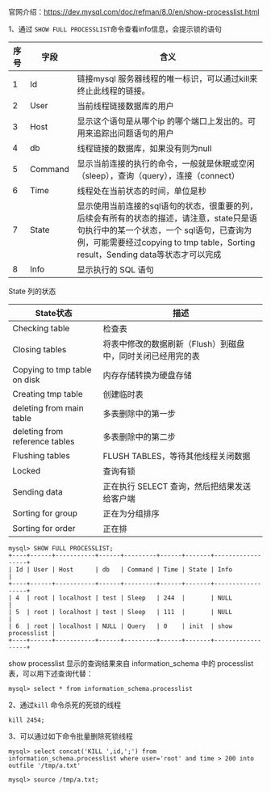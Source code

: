 官网介绍：https://dev.mysql.com/doc/refman/8.0/en/show-processlist.html

1、通过 `SHOW FULL PROCESSLIST`命令查看info信息，会提示锁的语句

| 序号 | 字段 | 含义 |
|------|-----|------|
| 1 | Id | 链接mysql 服务器线程的唯一标识，可以通过kill来终止此线程的链接。 |
| 2 | User | 当前线程链接数据库的用户 |
| 3 | Host | 显示这个语句是从哪个ip 的哪个端口上发出的。可用来追踪出问题语句的用户 |
| 4 | db | 线程链接的数据库，如果没有则为null |
| 5 | Command | 显示当前连接的执行的命令，一般就是休眠或空闲（sleep），查询（query），连接（connect） |
| 6 | Time | 线程处在当前状态的时间，单位是秒 |
| 7 | State | 显示使用当前连接的sql语句的状态，很重要的列，后续会有所有的状态的描述，请注意，state只是语句执行中的某一个状态，一个 sql语句，已查询为例，可能需要经过copying to tmp table，Sorting result，Sending data等状态才可以完成 |
| 8 | Info | 显示执行的 SQL 语句 |

State 列的状态

| State状态 | 描述 |
|----------|------|
| Checking table | 检查表 | 
| Closing tables | 将表中修改的数据刷新（Flush）到磁盘中，同时关闭已经用完的表 | 
| Copying to tmp table on disk | 内存存储转换为硬盘存储 | 
| Creating tmp table | 创建临时表 | 
| deleting from main table | 多表删除中的第一步 | 
| deleting from reference tables | 多表删除中的第二步 | 
| Flushing tables | FLUSH TABLES，等待其他线程关闭数据 | 
| Locked | 查询有锁 | 
| Sending data | 正在执行 SELECT 查询，然后把结果发送给客户端 | 
| Sorting for group | 正在为分组排序 | 
| Sorting for order | 正在排 | 

```
mysql> SHOW FULL PROCESSLIST;
+----+------+-----------+------+---------+------+-------+------------------+
| Id | User | Host      | db   | Command | Time | State | Info             |
+----+------+-----------+------+---------+------+-------+------------------+
| 4  | root | localhost | test | Sleep   | 244  |       | NULL             |
| 5  | root | localhost | test | Sleep   | 111  |       | NULL             |
| 6  | root | localhost | NULL | Query   | 0    | init  | show processlist |
+----+------+-----------+------+---------+------+-------+------------------+
```

show processlist 显示的查询结果来自 information_schema 中的 processlist 表，可以用下述查询代替：
```
mysql> select * from information_schema.processlist
```


2、通过`kill` 命令杀死的死锁的线程
```
kill 2454;
```


3、可以通过如下命令批量删除死锁线程
```
mysql> select concat('KILL ',id,';') from information_schema.processlist where user='root' and time > 200 into outfile '/tmp/a.txt'

mysql> source /tmp/a.txt;
```

